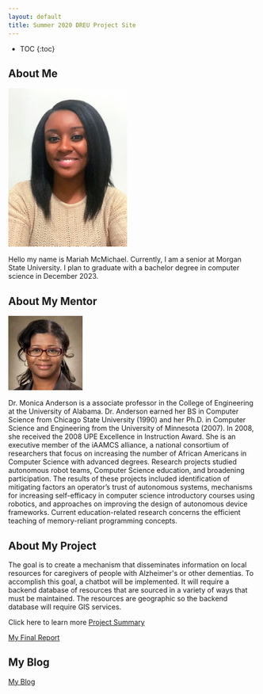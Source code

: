 ```yaml
---
layout: default
title: Summer 2020 DREU Project Site
---
```


* TOC
{:toc}

## About Me

![mcmichaelhheadshot](/images/mcmichaelheadshot.jpg)

Hello my name is Mariah McMichael. Currently, I am a senior at Morgan State University. I plan to graduate with a bachelor degree in computer science in December 2023.

## About My Mentor

![Anderson-Herzog_Monica](/images/Anderson-Herzog_Monica.jpg)

Dr. Monica Anderson is a associate professor in the College of Engineering at the University of Alabama. Dr. Anderson earned her BS in Computer Science from Chicago State University (1990) and her Ph.D. in Computer Science and Engineering from the University of Minnesota (2007). In 2008, she received the 2008 UPE Excellence in Instruction Award. She is an executive member of the iAAMCS alliance, a national consortium of researchers that focus on increasing the number of African Americans in Computer Science with advanced degrees. Research projects studied autonomous robot teams, Computer Science education, and broadening participation. The results of these projects included identification of mitigating factors an operator’s trust of autonomous systems, mechanisms for increasing self-efficacy in computer science introductory courses using robotics, and approaches on improving the design of autonomous device frameworks.  Current education-related research concerns the efficient teaching of memory-reliant programming concepts.

## About My Project

The goal is to create a mechanism that disseminates information on local resources for caregivers of people with Alzheimer's or other dementias. To accomplish this goal, a chatbot will be implemented. It will require a backend database of resources that are sourced in a variety of ways that must be maintained. The resources are geographic so the backend database will require GIS services. 

Click here to learn more [Project Summary](/images/uaprojectsummary.png)

[My Final Report](files/finalreport.pdf)

## My Blog

[My Blog](blog.html)
